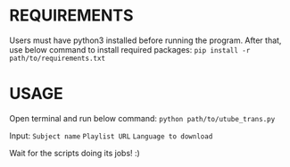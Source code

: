 # REQUIREMENTS
Users must have python3 installed before running the program. After that, use below command to install required packages:
`pip install -r path/to/requirements.txt`

# USAGE
Open terminal and run below command:
`python path/to/utube_trans.py`

Input:
`Subject name`
`Playlist URL`
`Language to download`

Wait for the scripts doing its jobs! :)
